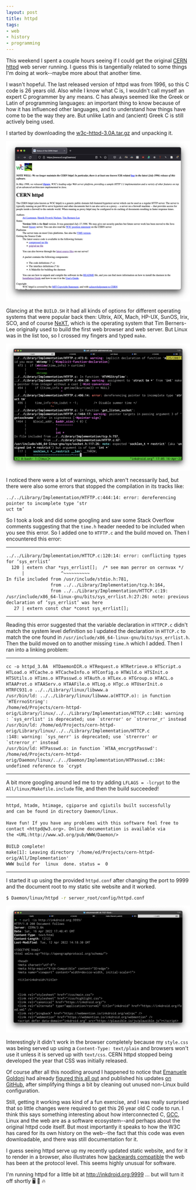 ```yaml
---
layout: post
title: httpd
tags:
- web
- history
- programming
---
```


This weekend I spent a couple hours seeing if I could get the original [CERN httpd] web server running. I guess this is tangentially related to some things I'm doing at work--maybe more about that another time.

I wasn't hopeful. The last released version of httpd was from 1996, so this C code is 26 years old. Also while I know what C is, I wouldn't call myself an expert C programmer by any means. C has always seemed like the Greek or Latin of programming languages: an important thing to know because of how it has influenced other languages, and to understand how things have come to be the way they are. But unlike Latin and (ancient) Greek C is still actively being used.

I started by downloading the [w3c-httpd-3.0A.tar.gz](https://www.w3.org/Daemon/httpd/w3c-httpd-3.0A.tar.gz) and unpacking it.

<a href="https://www.w3.org/Daemon/httpd/"><img src="/images/cern-httpd.png" class="img-responsive"></a>

Glancing at the `BUILD.SH` it had all kinds of options for different operating systems that were popular back then: Ultrix, AIX, Mach, HP-UX, SunOS, Irix, SCO, and of course [NeXT], which is the operating system that Tim Berners-Lee originally used to build the first web browser and web server. But Linux was in the list too, so I crossed my fingers and typed `make`.

<img src="/images/cern-httpd-compile.png" class="img-responsive">

I noticed there were a lot of warnings, which aren't necessarily bad, but there were also some errors that stopped the compilation in its tracks like:

```text
../../Library/Implementation/HTFTP.c:444:14: error: dereferencing pointer to incomplete type ‘str
uct tm’
```

So I took a look and did some googling and saw some Stack Overflow comments suggesting that the `time.h` header needed to be included when you see this error. So I added one to `HTFTP.c` and the build moved on. Then I encountered this error:

---

```text
../../Library/Implementation/HTTCP.c:120:14: error: conflicting types for ‘sys_errlist’
  120 | extern char *sys_errlist[];  /* see man perror on cernvax */
      |              ^~~~~~~~~~~
In file included from /usr/include/stdio.h:781,
                 from ../../Library/Implementation/tcp.h:164,
                 from ../../Library/Implementation/HTTCP.c:19:
/usr/include/x86_64-linux-gnu/bits/sys_errlist.h:27:26: note: previous declaration of ‘sys_errlist’ was here
   27 | extern const char *const sys_errlist[];
```

---

Reading this error suggested that the variable declaration in `HTTPCP.c` didn't match the system level definition so I updated the declaration in `HTTCP.c` to match the one found in `/usr/include/x86_64-linux-gnu/bits/sys_errlist.h`. Then the build moved on to another missing `time.h` which I added. Then I ran into a linking problem:

---

```text
cc -o httpd_3.0A  HTDaemonDIR.o HTRequest.o HTRetrieve.o HTScript.o HTLoad.o HTCache.o HTCacheInfo.o HTConfig.o HTWild.o HTSInit.o HTSUtils.o HTims.o HTPasswd.o HTAuth.o HTLex.o HTGroup.o HTACL.o HTAAProt.o HTAAServ.o HTAAFile.o HTLog.o HTgc.o HTUserInit.o HTRFC931.o ../../Library/linux/libwww.a
/usr/bin/ld: ../../Library/linux/libwww.a(HTTCP.o): in function `HTErrnoString':
/home/ed/Projects/cern-httpd-orig/Library/linux/../../Library/Implementation/HTTCP.c:148: warning
: `sys_errlist' is deprecated; use `strerror' or `strerror_r' instead
/usr/bin/ld: /home/ed/Projects/cern-httpd-orig/Library/linux/../../Library/Implementation/HTTCP.c
:148: warning: `sys_nerr' is deprecated; use `strerror' or `strerror_r' instead
/usr/bin/ld: HTPasswd.o: in function `HTAA_encryptPasswd':
/home/ed/Projects/cern-httpd-orig/Daemon/linux/../../Daemon/Implementation/HTPasswd.c:104: undefined reference to `crypt
```

---

A bit more googling around led me to try adding `LFLAGS = -lcrypt` to the `All/linux/Makefile.include` file, and then the build succeeded!

---

```text
httpd, htadm, htimage, cgiparse and cgiutils built successfully
and can be found in directory Daemon/linux.

Have fun! If you have any problems with this software feel free to
contact <httpd@w3.org>. Online documentation is available via
the <URL:http://www.w3.org/pub/WWW/Daemon/>

BUILD complete!
make[1]: Leaving directory '/home/ed/Projects/cern-httpd-orig/All/Implementation'
WWW build for  linux  done. status =  0
```

---

I started it up using the provided `httpd.conf` after changing the port to 9999 and the document root to my static site website and it worked.

```bash
$ Daemon/linux/httpd -r server_root/config/httpd.conf
```

<img class="img-responsive" src="/images/cern-httpd-curl.png">

Interestingly it didn't work in the browser completely because my `style.css` was being served up using a `Content-Type: text/plain` and browsers won't use it unless it is served up with `text/css`. CERN httpd stopped being developed the year that CSS was initially released.

Of course after all this noodling around I happened to notice that [Emanuele Goldoni] had already [figured this all out] and published his updates [on GitHub], after simplifying things a bit by cleaning out unused non-Linux build configuration.

Still, getting it working was kind of a fun exercise, and I was really surprised that so little changes were required to get this 26 year old C code to run. I think this says something interesting about how interconnected C, [GCC], Linux and the web are as a software ecosystem--and perhaps about the original httpd code itself. But most importantly it speaks to how the W3C has cared for its own history on the web--the fact that this code was even downloadable, and there was still documentation for it.

I guess seeing httpd serve up my recently updated static website, and for it to render in a browser, also illustrates how [backwards compatible] the web has been at the protocol level. This seems highly unusual for software.

I'm running httpd for a little bit at <a href="http://inkdroid.org:9999">http://inkdroid.org:9999</a> ... but will turn it off shortly 🖥  🐞  🔥


[figured this all out]: https://github.com/emanueleg/cern-httpd/commit/de776a31f028021ce538552e5aca71cd31071746
[on GitHub]: https://github.com/emanueleg/cern-httpd/
[Emanuele Goldoni]: https://www.linkedin.com/in/emanuelegoldoni/
[CERN httpd]: https://www.w3.org/Daemon/
[NeXT]: https://en.wikipedia.org/wiki/NeXT
[GCC]: https://en.wikipedia.org/wiki/GNU_Compiler_Collection
[backwards compatible]: https://www.w3.org/People/Bos/DesignGuide/compatibility.html
